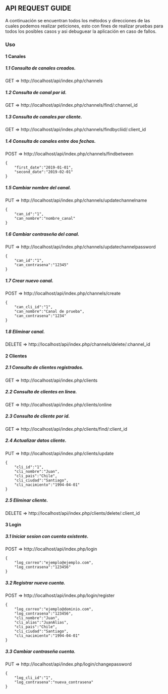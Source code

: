 ## API REQUEST GUIDE

A continuación se encuentran todos los métodos y direcciones de las cuales podemos realizar
peticiones, esto con fines de realizar pruebas para todos los posibles casos y asi debuguear
la aplicación en caso de fallos.
### Uso

#### 1 Canales

##### 1.1 Consulta de canales creados.
GET => http://localhost/api/index.php/channels

##### 1.2 Consulta de canal por id.
GET => http://localhost/api/index.php/channels/find/:channel_id

##### 1.3 Consulta de canales por cliente.
GET => http://localhost/api/index.php/channels/findbycliid/:client_id

##### 1.4 Consulta de canales entre dos fechas.
POST => http://localhost/api/index.php/channels/findbetween
```
{
    "first_date":"2019-01-01",
    "second_date":"2019-02-01"
}
```

##### 1.5 Cambiar nombre del canal.
PUT => http://localhost/api/index.php/channels/updatechannelname
```
{
    "can_id":"1",
    "can_nombre":"nombre_canal"
}
```

##### 1.6 Cambiar contraseña del canal.
PUT => http://localhost/api/index.php/channels/updatechannelpassword
```
{
    "can_id":"1",
    "can_contrasena":"12345"
}
```

##### 1.7 Crear nuevo canal.
POST => http://localhost/api/index.php/channels/create
```
{
    "can_cli_id":"1",
    "can_nombre":"Canal de prueba",
    "can_contrasena":"1234"
}
```
##### 1.8 Eliminar canal.
DELETE => http://localhost/api/index.php/channels/delete/:channel_id

#### 2 Clientes

##### 2.1 Consulta de clientes registrados.
GET => http://localhost/api/index.php/clients

##### 2.2 Consulta de clientes en linea.
GET => http://localhost/api/index.php/clients/online

##### 2.3 Consulta de cliente por id.
GET => http://localhost/api/index.php/clients/find/:client_id

##### 2.4 Actualizar datos cliente.
PUT => http://localhost/api/index.php/clients/update
```
{
    "cli_id":"1",
    "cli_nombre":"Juan",
    "cli_pais":"Chile",
    "cli_ciudad":"Santiago",
    "cli_nacimiento":"1994-04-01"
}
```
##### 2.5 Eliminar cliente.
DELETE => http://localhost/api/index.php/clients/delete/:client_id

#### 3 Login

##### 3.1 Iniciar sesion con cuenta existente.
POST => http://localhost/api/index.php/login
```
{
    "log_correo":"ejemplo@ejemplo.com",
    "log_contrasena":"123456"
}
```

##### 3.2 Registrar nueva cuenta.
POST => http://localhost/api/index.php/login/register
```
{
    "log_correo":"ejemplo@dominio.com",
    "log_contrasena":"123456",
    "cli_nombre":"Juan",
    "cli_alias":"JuanAlias",
    "cli_pais":"Chile",
    "cli_ciudad":"Santiago",
    "cli_nacimiento":"1994-04-01"
}
```

##### 3.3 Cambiar contraseña cuenta.
PUT => http://localhost/api/index.php/login/changepassword
```
{
    "log_cli_id":"1",
    "log_contrasena":"nueva_contrasena"
}
```
